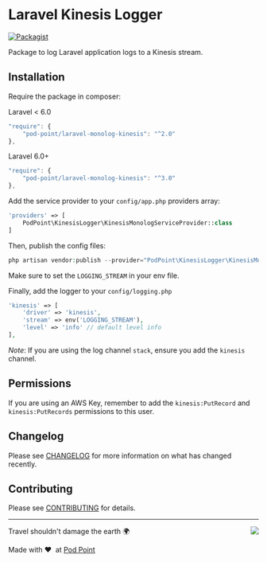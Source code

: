 # Laravel Kinesis Logger

[![Packagist](https://img.shields.io/packagist/v/Pod-Point/laravel-monolog-kinesis.svg)](https://packagist.org/packages/pod-point/laravel-monolog-kinesis)

Package to log Laravel application logs to a Kinesis stream.

## Installation

Require the package in composer:

Laravel < 6.0
```javascript
"require": {
    "pod-point/laravel-monolog-kinesis": "^2.0"
},
```

Laravel 6.0+
```javascript
"require": {
    "pod-point/laravel-monolog-kinesis": "^3.0"
},
```

Add the service provider to your `config/app.php` providers array:

```php
'providers' => [
    PodPoint\KinesisLogger\KinesisMonologServiceProvider::class
]
```

Then, publish the config files:

```php
php artisan vendor:publish --provider="PodPoint\KinesisLogger\KinesisMonologServiceProvider"
```

Make sure to set the `LOGGING_STREAM` in your env file.

Finally, add the logger to your `config/logging.php`

```php
'kinesis' => [
    'driver' => 'kinesis',
    'stream' => env('LOGGING_STREAM'),
    'level' => 'info' // default level info
],
```

*Note*: If you are using the log channel `stack`, ensure you add the `kinesis` channel.

## Permissions

If you are using an AWS Key, remember to add the `kinesis:PutRecord` and `kinesis:PutRecords` permissions to this user.

## Changelog

Please see [CHANGELOG](CHANGELOG.md) for more information on what has changed recently.

## Contributing

Please see [CONTRIBUTING](CONTRIBUTING.md) for details.

---

<img src="https://d3h256n3bzippp.cloudfront.net/pod-point-logo.svg" align="right" />

Travel shouldn't damage the earth 🌍

Made with ❤️&nbsp;&nbsp;at [Pod Point](https://pod-point.com)
